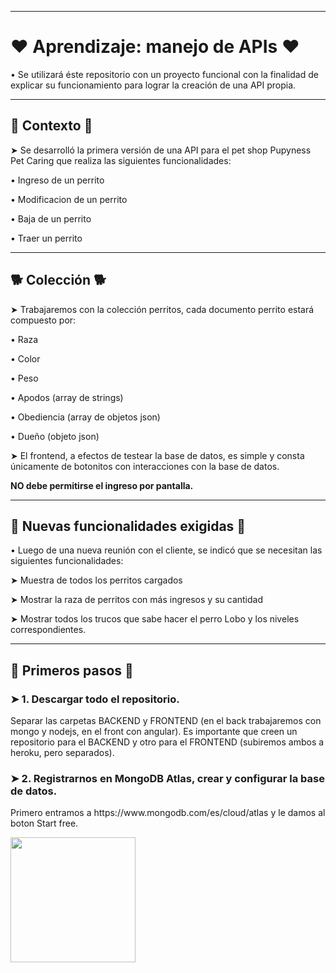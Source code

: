 <hr>
<h1>❤ Aprendizaje: manejo de APIs ❤</h1>
<p>• Se utilizará éste repositorio con un proyecto funcional con la finalidad de explicar su funcionamiento para lograr la creación de una API propia.</p>
<hr>
<h2>🦴 Contexto 🦴</h2>
<p>➤ Se desarrolló la primera versión de una API para el pet shop Pupyness Pet Caring que realiza las siguientes funcionalidades:</p>
<p>• Ingreso de un perrito</p>
<p>• Modificacion de un perrito</p>
<p>• Baja de un perrito</p>
<p>• Traer un perrito</p>
<hr>
<h2>🐕 Colección 🐕</h2>
<p>➤ Trabajaremos con la colección perritos, cada documento perrito estará compuesto por: </p>
<p>• Raza</p>
<p>• Color</p>
<p>• Peso</p>
<p>• Apodos (array de strings)</p>
<p>• Obediencia (array de objetos json)</p>
<p>• Dueño (objeto json)</p>
<p>➤ El frontend, a efectos de testear la base de datos, es simple y consta únicamente de botonitos con interacciones con la base de datos.</p>
<p><b>NO debe permitirse el ingreso por pantalla.</b></p>
<hr>
<h2>🐩 Nuevas funcionalidades exigidas 🐩</h2>
<p>• Luego de una nueva reunión con el cliente, se indicó que se necesitan las siguientes funcionalidades:</p>
<p>➤ Muestra de todos los perritos cargados</p>
<p>➤ Mostrar la raza de perritos con más ingresos y su cantidad </p>
<p>➤ Mostrar todos los trucos que sabe hacer el perro Lobo y los niveles correspondientes.</p>
<hr>
<h2> 🐾 Primeros pasos 🐾</h2>
<h3>➤ 1. Descargar todo el repositorio.</h3>
<p>Separar las carpetas BACKEND y FRONTEND (en el back trabajaremos con mongo y nodejs, en el front con angular).
Es importante que creen un repositorio para el BACKEND y otro para el FRONTEND (subiremos ambos a heroku, pero separados).</p>
<h3>➤ 2. Registrarnos en MongoDB Atlas, crear y configurar la base de datos.</h3>
<p>Primero entramos a https://www.mongodb.com/es/cloud/atlas y le damos al boton Start free.</p>
<img src="http://prnt.sc/1s32uld" width="200px">
